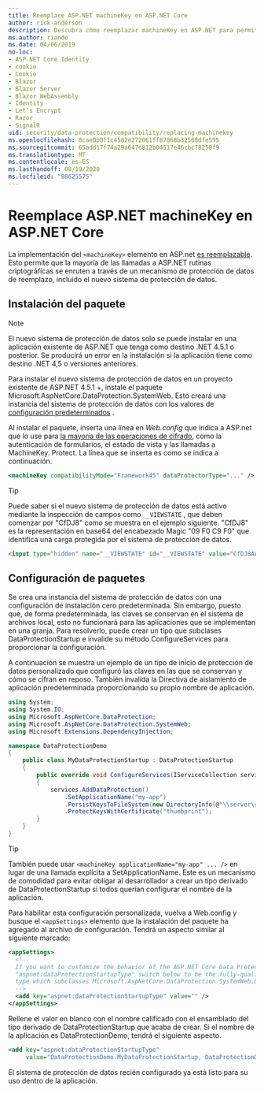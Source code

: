 ```yaml
---
title: Reemplace ASP.NET machineKey en ASP.NET Core
author: rick-anderson
description: Descubra cómo reemplazar machineKey en ASP.NET para permitir el uso de un sistema de protección de datos nuevo y más seguro.
ms.author: riande
ms.date: 04/06/2019
no-loc:
- ASP.NET Core Identity
- cookie
- Cookie
- Blazor
- Blazor Server
- Blazor WebAssembly
- Identity
- Let's Encrypt
- Razor
- SignalR
uid: security/data-protection/compatibility/replacing-machinekey
ms.openlocfilehash: 8cae0b8f1c4582e272061ff87868b32568dfe595
ms.sourcegitcommit: 65add17f74a29a647d812b04517e46cbc78258f9
ms.translationtype: MT
ms.contentlocale: es-ES
ms.lasthandoff: 08/19/2020
ms.locfileid: "88625575"
---
```

# <a name="replace-the-aspnet-machinekey-in-aspnet-core"></a>Reemplace ASP.NET machineKey en ASP.NET Core

<a name="compatibility-replacing-machinekey"></a>

La implementación del `<machineKey>` elemento en ASP.net [es reemplazable](https://blogs.msdn.microsoft.com/webdev/2012/10/23/cryptographic-improvements-in-asp-net-4-5-pt-2/). Esto permite que la mayoría de las llamadas a ASP.NET rutinas criptográficas se enruten a través de un mecanismo de protección de datos de reemplazo, incluido el nuevo sistema de protección de datos.

## <a name="package-installation"></a>Instalación del paquete

> [!NOTE]
> El nuevo sistema de protección de datos solo se puede instalar en una aplicación existente de ASP.NET que tenga como destino .NET 4.5.1 o posterior. Se producirá un error en la instalación si la aplicación tiene como destino .NET 4,5 o versiones anteriores.

Para instalar el nuevo sistema de protección de datos en un proyecto existente de ASP.NET 4.5.1 +, instale el paquete Microsoft.AspNetCore.DataProtection.SystemWeb. Esto creará una instancia del sistema de protección de datos con los valores de [configuración predeterminados](xref:security/data-protection/configuration/default-settings) .

Al instalar el paquete, inserta una línea en *Web.config* que indica a ASP.net que lo use para [la mayoría de las operaciones de cifrado](https://blogs.msdn.microsoft.com/webdev/2012/10/23/cryptographic-improvements-in-asp-net-4-5-pt-2/), como la autenticación de formularios, el estado de vista y las llamadas a MachineKey. Protect. La línea que se inserta es como se indica a continuación.

```xml
<machineKey compatibilityMode="Framework45" dataProtectorType="..." />
```

>[!TIP]
> Puede saber si el nuevo sistema de protección de datos está activo mediante la inspección de campos como `__VIEWSTATE` , que deben comenzar por "CfDJ8" como se muestra en el ejemplo siguiente. "CfDJ8" es la representación en base64 del encabezado Magic "09 F0 C9 F0" que identifica una carga protegida por el sistema de protección de datos.

```html
<input type="hidden" name="__VIEWSTATE" id="__VIEWSTATE" value="CfDJ8AWPr2EQPTBGs3L2GCZOpk...">
```

## <a name="package-configuration"></a>Configuración de paquetes

Se crea una instancia del sistema de protección de datos con una configuración de instalación cero predeterminada. Sin embargo, puesto que, de forma predeterminada, las claves se conservan en el sistema de archivos local, esto no funcionará para las aplicaciones que se implementan en una granja. Para resolverlo, puede crear un tipo que subclases DataProtectionStartup e invalide su método ConfigureServices para proporcionar la configuración.

A continuación se muestra un ejemplo de un tipo de inicio de protección de datos personalizado que configuró las claves en las que se conservan y cómo se cifran en reposo. También invalida la Directiva de aislamiento de aplicación predeterminada proporcionando su propio nombre de aplicación.

```csharp
using System;
using System.IO;
using Microsoft.AspNetCore.DataProtection;
using Microsoft.AspNetCore.DataProtection.SystemWeb;
using Microsoft.Extensions.DependencyInjection;

namespace DataProtectionDemo
{
    public class MyDataProtectionStartup : DataProtectionStartup
    {
        public override void ConfigureServices(IServiceCollection services)
        {
            services.AddDataProtection()
                .SetApplicationName("my-app")
                .PersistKeysToFileSystem(new DirectoryInfo(@"\\server\share\myapp-keys\"))
                .ProtectKeysWithCertificate("thumbprint");
        }
    }
}
```

>[!TIP]
> También puede usar `<machineKey applicationName="my-app" ... />` en lugar de una llamada explícita a SetApplicationName. Este es un mecanismo de comodidad para evitar obligar al desarrollador a crear un tipo derivado de DataProtectionStartup si todos querían configurar el nombre de la aplicación.

Para habilitar esta configuración personalizada, vuelva a Web.config y busque el `<appSettings>` elemento que la instalación del paquete ha agregado al archivo de configuración. Tendrá un aspecto similar al siguiente marcado:

```xml
<appSettings>
  <!--
  If you want to customize the behavior of the ASP.NET Core Data Protection stack, set the
  "aspnet:dataProtectionStartupType" switch below to be the fully-qualified name of a
  type which subclasses Microsoft.AspNetCore.DataProtection.SystemWeb.DataProtectionStartup.
  -->
  <add key="aspnet:dataProtectionStartupType" value="" />
</appSettings>
```

Rellene el valor en blanco con el nombre calificado con el ensamblado del tipo derivado de DataProtectionStartup que acaba de crear. Si el nombre de la aplicación es DataProtectionDemo, tendrá el siguiente aspecto.

```xml
<add key="aspnet:dataProtectionStartupType"
     value="DataProtectionDemo.MyDataProtectionStartup, DataProtectionDemo" />
```

El sistema de protección de datos recién configurado ya está listo para su uso dentro de la aplicación.
